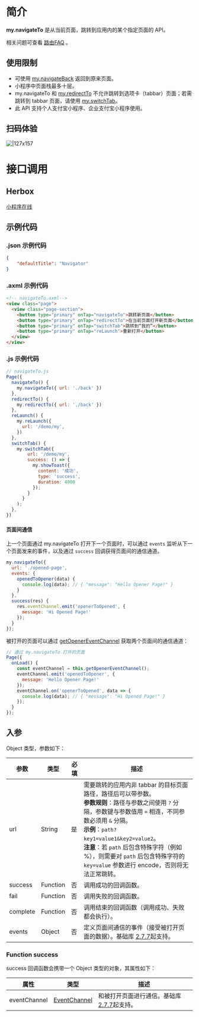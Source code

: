 # 简介
**my.navigateTo** 是从当前页面，跳转到应用内的某个指定页面的 API。

相关问题可查看 [路由FAQ](https://opendocs.alipay.com/mini/api/fu8l65) 。

## 使用限制

- 可使用 [my.navigateBack](https://opendocs.alipay.com/mini/api/kc5zbx) 返回到原来页面。
- 小程序中页面栈最多十层。
- my.navigateTo 和 [my.redirectTo](https://opendocs.alipay.com/mini/api/fh18ky) 不允许跳转到选项卡（tabbar）页面；若需跳转到 tabbar 页面，请使用 [my.switchTab](https://opendocs.alipay.com/mini/api/ui-tabbar)。
- 此 API 支持个人支付宝小程序、企业支付宝小程序使用。

## 扫码体验

![|127x157](https://gw.alipayobjects.com/zos/skylark-tools/public/files/dd2c5503ee803648fc67e316760d2fb4.jpeg#align=left&display=inline&height=157&margin=%5Bobject%20Object%5D&originHeight=157&originWidth=127&status=done&style=none&width=127)

# 接口调用

## Herbox

[小程序在线](https://herbox-embed.alipay.com/s/doc-api-navigator?theme=light&previewZoom=75&chInfo=openhome-doc) 

## 示例代码

### .json 示例代码
```json
{
    "defaultTitle": "Navigator"
}
```

### .axml 示例代码
```html
<!-- navigateTo.axml-->
<view class="page">
  <view class="page-section">
    <button type="primary" onTap="navigateTo">跳转新页面</button>
    <button type="primary" onTap="redirectTo">在当前页面打开新页面</button>
    <button type="primary" onTap="switchTab">跳转到“我的”</button>
    <button type="primary" onTap="reLaunch">重新打开</button>
  </view>
</view>
```

### .js 示例代码
```javascript
// navigateTo.js
Page({
  navigateTo() {
    my.navigateTo({ url: './back' })
  },
  redirectTo() {
    my.redirectTo({ url: './back' })
  },
  reLaunch() {
    my.reLaunch({
      url: '/demo/my',
    })
  },
  switchTab() {
    my.switchTab({
        url: '/demo/my',
        success: () => {
          my.showToast({
            content: '成功',
            type: 'success',
            duration: 4000
          });
        }
      }
    );
  },
})
```
#### 页面间通信
上一个页面通过 my.navigateTo 打开下一个页面时，可以通过 `events` 监听从下一个页面发来的事件，以及通过 `success` 回调获得页面间的通信通道。
```javascript
my.navigateTo({ 
  url: './opened-page',
  events: {
    openedToOpener(data) {
      console.log(data); // { "message": "Hello Opener Page!" }
    }
  },
  success(res) {
  	res.eventChannel.emit('openerToOpened', {
      message: 'Hi Opened Page!'
    });
  }
});
```
被打开的页面可以通过 [getOpenerEventChannel](https://opendocs.alipay.com/mini/framework/page-detail#Page.prototype.getOpenerEventChannel) 获取两个页面间的通信通道：
```javascript
// 通过 my.navigateTo 打开的页面
Page({
  onLoad() {
    const eventChannel = this.getOpenerEventChannel();
    eventChannel.emit('openedToOpener', {
      message: 'Hello Opener Page!'
    });
    eventChannel.on('openerToOpened', data => {
      console.log(data); // { "message": "Hi Opened Page!" }
    });
  }
});
```

## 入参
Object 类型，参数如下：

| **参数** | **类型** | **必填** | **描述** |
| --- | --- | --- | --- |
| url | String | 是 | 需要跳转的应用内非 tabbar 的目标页面路径，路径后可以带参数。<br />**参数规则**：路径与参数之间使用 `?` 分隔，参数键与参数值用 `=` 相连，不同参数必须用 `&` 分隔。<br />**示例**：`path?key1=value1&key2=value2`。<br />**注意**：若 `path` 后包含特殊字符（例如 %），则需要对 `path` 后包含特殊字符的 `key=value` 参数进行 encode，否则将无法正常跳转。 |
| success | Function | 否 | 调用成功的回调函数。 |
| fail | Function | 否 | 调用失败的回调函数。 |
| complete | Function | 否 | 调用结束的回调函数（调用成功、失败都会执行）。 |
| events | Object | 否 | 定义页面间通信的事件（接受被打开页面的数据）。基础库 [2.7.7](https://opendocs.alipay.com/mini/framework/lib-upgrade-v2)起支持。 |

### Function success
success 回调函数会携带一个 Object 类型的对象，其属性如下：

| **属性** | **类型** | **描述** |
| --- | --- | --- |
| eventChannel | [EventChannel](https://opendocs.alipay.com/mini/api/eventchannel) | 和被打开页面进行通信。基础库 [2.7.7](https://opendocs.alipay.com/mini/framework/lib-upgrade-v2)起支持。 |

